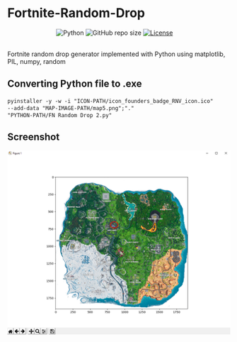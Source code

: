 # Fortnite-Random-Drop

&nbsp;&nbsp;&nbsp;&nbsp;&nbsp;&nbsp;&nbsp;&nbsp;&nbsp;&nbsp;&nbsp;&nbsp;&nbsp;
&nbsp;&nbsp;&nbsp;&nbsp;&nbsp;&nbsp;&nbsp;&nbsp;&nbsp;&nbsp;&nbsp;&nbsp;&nbsp;
![Python](https://img.shields.io/badge/python-v3.7-blue.svg)
![GitHub repo size](https://img.shields.io/badge/repo%20size-6.7MB-blue)
[![License](https://img.shields.io/badge/license-MIT-blue.svg)](https://opensource.org/licenses/MIT)

<br>
Fortnite random drop generator implemented with Python using matplotlib, PIL, numpy, random

<br>

## Converting Python file to .exe
```
pyinstaller -y -w -i "ICON-PATH/icon_founders_badge_RNV_icon.ico" 
--add-data "MAP-IMAGE-PATH/map5.png";"."  
"PYTHON-PATH/FN Random Drop 2.py"
```

## Screenshot
![Screenshot](preview.png)
